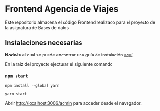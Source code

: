 # Frontend Agencia de Viajes
Este repositorio almacena el código Frontend realizado para el proyecto de la asignatura de Bases de datos
## Instalaciones necesarias 

**NodeJs** el cual se puede encontrar una guía de instalación [aquí](https://nodejs.org/en/download/package-manager)

En la raiz del proyecto ejecturar el siguiente comando

### `npm start`
```
npm install --global yarn
```
```
yarn start
```
Abrir [http://localhost:3006/admin](http://localhost:3006/admin) para acceder desde el navegador.
